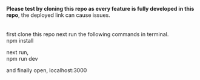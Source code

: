 <b>Please test by cloning this repo as every feature is fully developed in this repo</b>, the deployed link can cause issues.<br><br><br>
first clone this repo next run the following commands in terminal.<br>
npm install <br>

next run,<br>
npm run dev<br>

and finally open, 
localhost:3000
